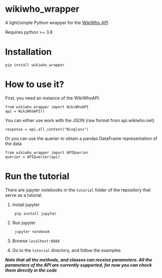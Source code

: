 # wikiwho_wrapper
A light/simple Python wrapper for the [WikiWho API](https://api.wikiwho.net/)

Requires python >= 3.6


# Installation

    pip install wikiwho_wrapper


# How to use it?

First, you need an instance of the WikiWhoAPI. 

    from wikiwho_wrapper import WikiWhoAPI
    api = WikiWhoAPI()

You can either use work with the JSON (raw format from api.wikiwho.net)

    response = api.all_content("Bioglass")

Or you can use the querier to obtain a pandas DataFrame representation of the data

    from wikiwho_wrapper import APIQuerier
    querier = APIQuerier(api)

# Run the tutorial

There are jupyter notebooks in the `tutorial` folder of the repository that serve as a tutorial.

1. Install jupyter

        pip install jupyter

2. Run jupyter

        jupyter notebook

3. Browse `localhost:8888`

4. Go to the `tutorial` directory, and follow the examples


***Note that all the methods, and classes can receive parameters. All the parameters of the API are currently supported, for now you can check them directly in the code***
